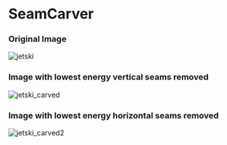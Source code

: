 # SeamCarver

### Original Image

![jetski](https://user-images.githubusercontent.com/45505172/57173833-ea843180-6e03-11e9-9235-d7cbdd13c36e.png)

### Image with lowest energy vertical seams removed

![jetski_carved](https://user-images.githubusercontent.com/45505172/57173821-b27cee80-6e03-11e9-9c5c-1dc318a373d1.png)

### Image with lowest energy horizontal seams removed

![jetski_carved2](https://user-images.githubusercontent.com/45505172/57173836-f112a900-6e03-11e9-92bb-8ab3ccd35bba.png)


